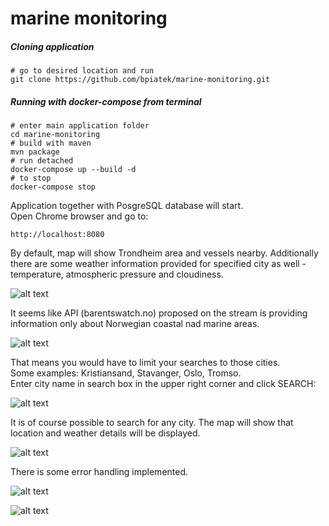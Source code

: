 # marine monitoring
##### Cloning application
```shell
# go to desired location and run
git clone https://github.com/bpiatek/marine-monitoring.git
```
##### Running with docker-compose from terminal
```shell
# enter main application folder
cd marine-monitoring
# build with maven
mvn package
# run detached
docker-compose up --build -d
# to stop 
docker-compose stop
```
Application together with PosgreSQL database will start.  
Open Chrome browser and go to:
```shell
http://localhost:8080
```
By default, map will show Trondheim area and vessels nearby.
Additionally there are some weather information provided for specified city as well - temperature, atmospheric pressure and cloudiness.

![alt text](https://i.ibb.co/KGF35Wz/Zrzut-ekranu-2021-12-5-o-17-45-19.png)

It seems like API (barentswatch.no) proposed on the stream is providing information only about Norwegian coastal nad marine areas. 

![alt text](https://i.ibb.co/ChYK2tr/Zrzut-ekranu-2021-12-5-o-18-15-28.png)

That means you would have to limit your searches to those cities.  
Some examples: Kristiansand, Stavanger, Oslo, Tromso.  
Enter city name in search box in the upper right corner and click SEARCH: 

![alt text](https://i.ibb.co/4VS7NM3/Zrzut-ekranu-2021-12-5-o-18-08-00.png)

It is of course possible to search for any city. The map will show that location and weather details will be displayed.

![alt text](https://i.ibb.co/QJ2KcB9/Zrzut-ekranu-2021-12-5-o-18-18-45.png)  

There is some error handling implemented.  

![alt text](https://i.ibb.co/Tcws9jq/Zrzut-ekranu-2021-12-5-o-23-03-30.png)

![alt text](https://i.ibb.co/Pc840fw/Zrzut-ekranu-2021-12-5-o-23-03-00.png)
